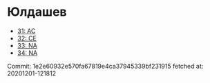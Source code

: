 # Юлдашев
- [31: AC](31.md)
- [32: CE](32.md)
- [33: NA](33.md)
- [34: NA](34.md)

Commit: 1e2e60932e570fa67819e4ca37945339bf231915
 fetched at: 20201201-121812
